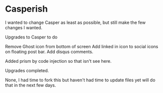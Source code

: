 # Casperish

I wanted to change Casper as least as possible, but still make the few changes I wanted.

Upgrades to Casper to do

Remove Ghost icon from bottom of screen
Add linked in icon to social icons on floating post bar.
Add disqus comments.

Added prism by code injection so that isn't see here.


Upgrades completed.

None, I had time to fork this but haven't had time to update files yet will do that in the next few days.